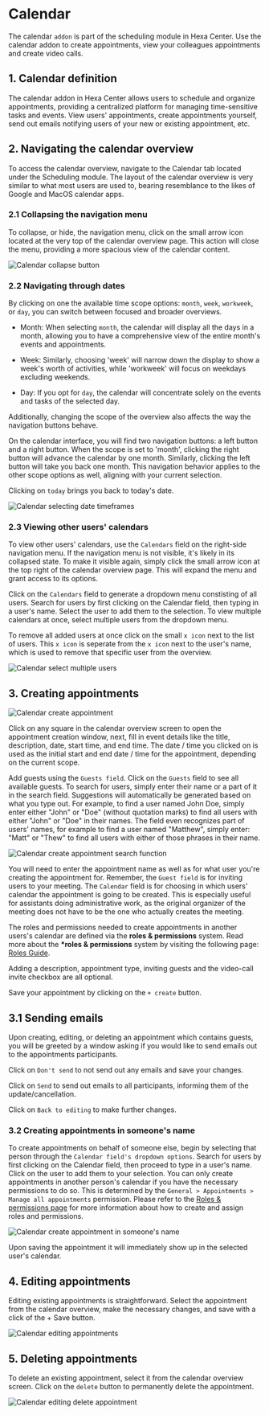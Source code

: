 # Calendar

The calendar `addon` is part of the scheduling module in Hexa Center. Use the calendar addon to create appointments, view your colleagues appointments and create video calls.

## 1. Calendar definition

The calendar addon in Hexa Center allows users to schedule and organize appointments, providing a centralized platform for managing time-sensitive tasks and events. View users' appointments, create appointments yourself, send out emails notifying users of your new or existing appointment, etc.

## 2. Navigating the calendar overview

To access the calendar overview, navigate to the Calendar tab located under the Scheduling module. The layout of the calendar overview is very similar to what most users are used to, bearing resemblance to the likes of Google and MacOS calendar apps.

### 2.1 Collapsing the navigation menu

To collapse, or hide, the navigation menu, click on the small arrow icon located at the very top of the calendar overview page. This action will close the menu, providing a more spacious view of the calendar content.

![Calendar collapse button](/images/guide/calendar-navigation-collapse-button.jpg "Calendar collapse button")

### 2.2 Navigating through dates

By clicking on one the available time scope options: `month`, `week`, `workweek`, or `day`, you can switch between focused and broader overviews.

- Month: When selecting `month`, the calendar will display all the days in a month, allowing you to have a comprehensive view of the entire month's events and appointments.

- Week: Similarly, choosing 'week' will narrow down the display to show a week's worth of activities, while 'workweek' will focus on weekdays excluding weekends.

- Day: If you opt for `day`, the calendar will concentrate solely on the events and tasks of the selected day.

Additionally, changing the scope of the overview also affects the way the navigation buttons behave.

On the calendar interface, you will find two navigation buttons: a left button and a right button. When the scope is set to 'month', clicking the right button will advance the calendar by one month. Similarly, clicking the left button will take you back one month. This navigation behavior applies to the other scope options as well, aligning with your current selection.

Clicking on `today` brings you back to today's date.

![Calendar selecting date timeframes](/images/guide/calendar-timeframe-navigation.jpg "Calendar selecting date timeframes")

### 2.3 Viewing other users' calendars

To view other users' calendars, use the `Calendars` field on the right-side navigation menu. If the navigation menu is not visible, it's likely in its collapsed state. To make it visible again, simply click the small arrow icon at the top right of the calendar overview page. This will expand the menu and grant access to its options.

Click on the `Calendars` field to generate a dropdown menu constisting of all users. Search for users by first clicking on the Calendar field, then typing in a user's name. Select the user to add them to the selection. To view multiple calendars at once, select multiple users from the dropdown menu.

To remove all added users at once click on the small `x icon` next to the list of users. This `x icon` is seperate from the `x icon` next to the user's name, which is used to remove that specific user from the overview.

![Calendar select multiple users](/images/guide/calendar-select-multiple-users-calendars.jpg "Calendar select multiple users")

## 3. Creating appointments

![Calendar create appointment](/images/guide/calendar-create-appointment.jpg "Calendar create appointment")

Click on any square in the calendar overview screen to open the appointment creation window, next, fill in event details like the title, description, date, start time, and end time. The date / time you clicked on is used as the initial start and end date / time for the appointment, depending on the current scope.

Add guests using the `Guests field`. Click on the `Guests` field to see all available guests. To search for users, simply enter their name or a part of it in the search field. Suggestions will automatically be generated based on what you type out. For example, to find a user named John Doe, simply enter either "John" or "Doe" (without quotation marks) to find all users with either "John" or "Doe" in their names. The field even recognizes part of users' names, for example to find a user named "Matthew", simply enter: "Matt" or "Thew" to find all users with either of those phrases in their name.

![Calendar create appointment search function](/images/guide/calendar-create-appointment-search.jpg "Calendar create appointment search function")

You will need to enter the appointment name as well as for what user you're creating the appointment for. Remember, the `Guest field` is for inviting users to your meeting. The `Calendar` field is for choosing in which users' calendar the appointment is going to be created. This is especially useful for assistants doing administrative work, as the original organizer of the meeting does not have to be the one who actually creates the meeting.

The roles and permissions needed to create appointments in another users's calendar are defined via the **roles & permissions** system. Read more about the **\*roles & permissions** system by visiting the following page: [Roles Guide](/guide/essentials/roles "Roles Guide").

Adding a description, appointment type, inviting guests and the video-call invite checkbox are all optional.

Save your appointment by clicking on the `+ create` button.

## 3.1 Sending emails

Upon creating, editing, or deleting an appointment which contains guests, you will be greeted by a window asking if you would like to send emails out to the appointments participants.

Click on `Don't send` to not send out any emails and save your changes.

Click on `Send` to send out emails to all participants, informing them of the update/cancellation.

Click on `Back to editing` to make further changes.

### 3.2 Creating appointments in someone's name

To create appointments on behalf of someone else, begin by selecting that person through the `Calendar field's dropdown options`. Search for users by first clicking on the Calendar field, then proceed to type in a user's name. Click on the user to add them to your selection. You can only create appointments in another person's calendar if you have the necessary permissions to do so. This is determined by the `General > Appointments > Manage all appointments` permission. Please refer to the [Roles & permissions page](/guide/essentials/roles "Roles Guide") for more information about how to create and assign roles and permissions.

![Calendar create appointment in someone's name](/images/guide/calendar-create-appointment-in-name.jpg "Calendar create appointment in someone's name")

Upon saving the appointment it will immediately show up in the selected user's calendar.

## 4. Editing appointments

Editing existing appointments is straightforward. Select the appointment from the calendar overview, make the necessary changes, and save with a click of the + Save button.

![Calendar editing appointments](/images/guide/calendar-edit-appointment.jpg "Calendar editing appointments")

## 5. Deleting appointments

To delete an existing appointment, select it from the calendar overview screen. Click on the `delete` button to permanently delete the appointment.

![Calendar editing delete appointment](/images/guide/calendar-delete-appointment.jpg "Calendar editing delete appointment")
